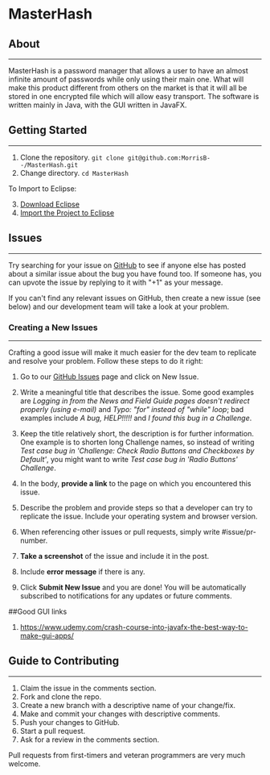 # MasterHash

## About
---
MasterHash is a password manager that allows a user to have an almost infinite amount of passwords while only using their main one. What will make this product different from others on the market is that it will all be stored in one encrypted file which will allow easy transport.
The software is written mainly in Java, with the GUI written in JavaFX.

## Getting Started
---
1. Clone the repository.
  `git clone git@github.com:MorrisB--/MasterHash.git`
2. Change directory.
  `cd MasterHash`

To Import to Eclipse:  
  
3. [Download Eclipse](http://www.eclipse.org/downloads/eclipse-packages)
4. [Import the Project to Eclipse](http://wiki.eclipse.org/EGit/User_Guide#Starting_from_existing_Git_Repositories)

## Issues
---
Try searching for your issue on [GitHub](https://github.com/MorrisB--/MasterHash/issues) to see if anyone else has posted about a similar issue about the bug you have found too. If someone has, you can upvote the issue by replying to it with "+1" as your message.

If you can't find any relevant issues on GitHub, then create a new issue (see below) and our development team will take a look at your problem.

### Creating a New Issues
---
Crafting a good issue will make it much easier for the dev team to replicate and resolve your problem. Follow these steps to do it right:

1. Go to our [GitHub Issues](https://github.com/MorrisB--/MasterHash/issues) page and click on New Issue.

2. Write a meaningful title that describes the issue. Some good examples are *Logging in from the News and Field Guide pages doesn't redirect properly (using e-mail)* and *Typo: "for" instead of "while" loop*; bad examples include *A bug, HELP!!!!!* and *I found this bug in a Challenge*.

3. Keep the title relatively short, the description is for further information. One example is to shorten long Challenge names, so instead of writing *Test case bug in 'Challenge: Check Radio Buttons and Checkboxes by Default'*, you might want to write *Test case bug in 'Radio Buttons' Challenge*.

4. In the body, **provide a link** to the page on which you encountered this issue.
5. Describe the problem and provide steps so that a developer can try to replicate the issue. Include your operating system and browser version.
6. When referencing other issues or pull requests, simply write #issue/pr-number.
7. **Take a screenshot** of the issue and include it in the post.
8. Include **error message** if there is any.
9. Click **Submit New Issue** and you are done! You will be automatically subscribed to notifications for any updates or future comments.

##Good GUI links
1. https://www.udemy.com/crash-course-into-javafx-the-best-way-to-make-gui-apps/

## Guide to Contributing
---
1. Claim the issue in the comments section.
2. Fork and clone the repo.
3. Create a new branch with a descriptive name of your change/fix.
4. Make and commit your changes with descriptive comments.
5. Push your changes to GitHub.
6. Start a pull request.
7. Ask for a review in the comments section.

Pull requests from first-timers and veteran programmers are very much welcome.

